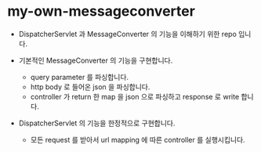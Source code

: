# my-own-messageconverter

- DispatcherServlet 과 MessageConverter 의 기능을 이해하기 위한 repo 입니다.
- 기본적인 MessageConverter 의 기능을 구현합니다.
  - query parameter 를 파싱합니다.
  - http body 로 들어온 json 을 파싱합니다.
  - controller 가 return 한 map 을 json 으로 파싱하고 response 로 write 합니다.

- DispatcherServlet 의 기능을 한정적으로 구현합니다.
  - 모든 request 를 받아서 url mapping 에 따른 controller 를 실행시킵니다.
  